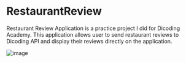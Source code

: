 # RestaurantReview
Restaurant Review Application is a practice project I did for Dicoding Academy.
This application allows user to send restaurant reviews to Dicoding API and display their reviews directly on the application.


![image](https://github.com/Teetinn/RestaurantReview/assets/74301254/211d7174-84cc-4a1f-990c-4699a5c0d2ac)
